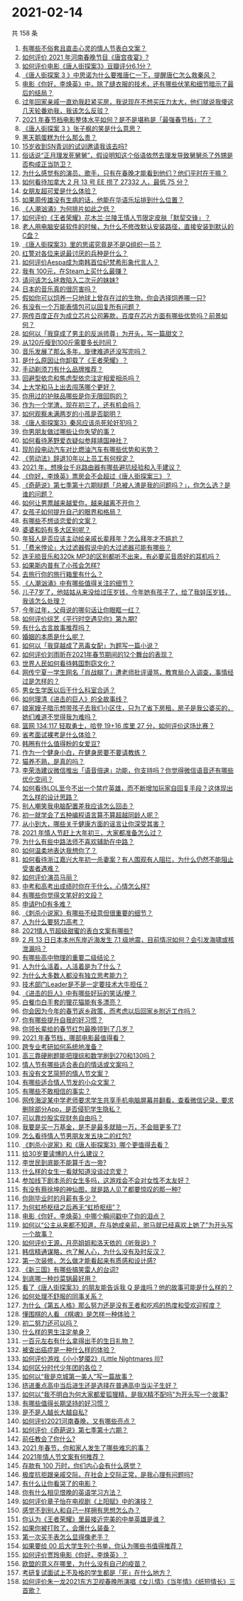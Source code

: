 # 2021-02-14

共 158 条

<!-- BEGIN -->
<!-- 最后更新时间 Sun Feb 14 2021 23:01:23 GMT+0800 (CST) -->

1. [有哪些不俗套且直击心灵的情人节表白文案？](https://www.zhihu.com/question/442513474)
2. [如何评价 2021 年河南春晚节目《唐宫夜宴》?](https://www.zhihu.com/question/444083597)
3. [如何评价电影《唐人街探案3》豆瓣评分6.1分？](https://www.zhihu.com/question/444222726)
4. [《唐人街探案 3 》中思诺为什么要推唐仁一下，提醒唐仁怎么救秦风？](https://www.zhihu.com/question/444091496)
5. [电影《你好，李焕英》中，除了缝衣服的技术，还有哪些伏笔和细节暗示了最后的结局？](https://www.zhihu.com/question/444054983)
6. [过年回家亲戚一直劝我赶紧买房，我说现在不想买压力太大，他们就说我傻这几天轮番劝我，我该怎么反驳？](https://www.zhihu.com/question/444235335)
7. [2021 年春节档电影整体水平如何？是不是堪称是「最强春节档」了？](https://www.zhihu.com/question/444063793)
8. [《唐人街探案 3 》张子枫的笑是什么意思？](https://www.zhihu.com/question/444051232)
9. [黑天鹅蛋糕为什么那么贵？](https://www.zhihu.com/question/22916879)
10. [15岁收到SN青训的试训邀请我该去吗?](https://www.zhihu.com/question/444265797)
11. [俗话说“正月理发死舅舅”，假设明知这个俗语依然去理发导致舅舅杀了外甥是否构成正当防卫？](https://www.zhihu.com/question/444341465)
12. [为什么感觉有的演员、歌手，只有在春晚才能看到他们？他们平时在干嘛？](https://www.zhihu.com/question/444006435)
13. [如何看待加拿大 2 月 13 号 EE 捞了 27332 人，最低 75
    分？](https://www.zhihu.com/question/444313836)
14. [女朋友超可爱是什么体验？](https://www.zhihu.com/question/264334522)
15. [如果周传雄没有生病的话，他能在华语乐坛排到什么位置？](https://www.zhihu.com/question/338999136)
16. [《人潮汹涌》为何排片如此之低？](https://www.zhihu.com/question/444140357)
17. [如何评价《王者荣耀》花木兰·兰陵王情人节限定皮肤「默契交锋」？](https://www.zhihu.com/question/444104719)
18. [老人用电脑安装软件的时候，为什么不修改默认安装路径，直接安装到默认的C盘？](https://www.zhihu.com/question/358544011)
19. [《唐人街探案3》里的思诺究竟是不是Q组织一员？](https://www.zhihu.com/question/444078741)
20. [红警对各位来说最讨厌的兵种是什么？](https://www.zhihu.com/question/369669103)
21. [如何评价Aespa成为南韩首位纪梵希形象代言人？](https://www.zhihu.com/question/444014838)
22. [我有 100元，在Steam上买什么最赚？](https://www.zhihu.com/question/440736792)
23. [请问该怎么拯救陷入二次元的妹妹?](https://www.zhihu.com/question/443290804)
24. [日本的音乐真的很厉害吗？](https://www.zhihu.com/question/443380335)
25. [假如你可以饲养一只地球上曾存在过的生物，你会选择饲养哪一只?](https://www.zhihu.com/question/430568590)
26. [有没有一个万能表情包可以回复所有问题？](https://www.zhihu.com/question/341311495)
27. [网传百度正在为成立芯片公司筹款，百度在芯片方面有哪些优势吗？前景如何？](https://www.zhihu.com/question/443815175)
28. [如何以「我穿成了男主的反派师尊」为开头，写一篇甜文？](https://www.zhihu.com/question/433065335)
29. [从120斤瘦到100斤需要多长时间？](https://www.zhihu.com/question/302084700)
30. [音乐发展了那么多年，旋律难道还没写完吗？](https://www.zhihu.com/question/402556395)
31. [是什么原因让你卸载了《王者荣耀》？](https://www.zhihu.com/question/68421408)
32. [手动剃须刀有什么品牌推荐？](https://www.zhihu.com/question/36003580)
33. [回避型依恋和焦虑型依恋注定相爱相杀吗？](https://www.zhihu.com/question/375537174)
34. [上大学和马上出去闯荡哪个更好？](https://www.zhihu.com/question/444050225)
35. [你用过的护肤品哪些是你无限回购的？](https://www.zhihu.com/question/323188967)
36. [作为一个学渣，现在初三了，还有机会吗？](https://www.zhihu.com/question/443598696)
37. [如何观察未满两岁的小孩是否聪明？](https://www.zhihu.com/question/434932545)
38. [《唐人街探案3》秦风应该杀死轮奸犯吗？](https://www.zhihu.com/question/444071091)
39. [你男朋友做过哪些让你失望的事？](https://www.zhihu.com/question/302005987)
40. [如何看待茅野爱衣疑似参拜靖国神社？](https://www.zhihu.com/question/444206340)
41. [现阶段电动汽车对比燃油汽车有哪些优势和劣势？](https://www.zhihu.com/question/444008809)
42. [《劳动法》辞退10年以上员工有何规定？](https://www.zhihu.com/question/402682684)
43. [2021 年，想换台千兆路由器有哪些避坑经验和入手建议？](https://www.zhihu.com/question/437319148)
44. [《你好，李焕英》票房会不会超过《唐人街探案三》？](https://www.zhihu.com/question/439176115)
45. [《奇葩说》第七季第十六期辩题「总被人渣是我的问题吗？」，你怎么选？是谁的问题？](https://www.zhihu.com/question/444210166)
46. [如何让男票越来越爱你，越来越离不开你？](https://www.zhihu.com/question/34373345)
47. [女孩子如何提升自己的眼界和格局？](https://www.zhihu.com/question/443769667)
48. [有哪些不想谈恋爱的文案？](https://www.zhihu.com/question/391790138)
49. [婆婆和妈有多大区别呢？](https://www.zhihu.com/question/440137063)
50. [年轻人是否应该主动给亲戚长辈拜年？怎么拜年才不尴尬？](https://www.zhihu.com/question/444020118)
51. [「费米悖论」大过滤器假说中的大过滤器可能有哪些？](https://www.zhihu.com/question/47377353)
52. [连无损音乐和320k
    MP3的区别都听不出来，有必要买音质好的耳机吗？](https://www.zhihu.com/question/440980623)
53. [如果斯内普有了小孩会怎样?](https://www.zhihu.com/question/325018024)
54. [去旅行你的旅行箱里有什么？](https://www.zhihu.com/question/436282518)
55. [《人潮汹涌》中有哪些值得关注的细节？](https://www.zhihu.com/question/443936711)
56. [儿子7岁了，他姑姑从来没给过压岁钱，今年她有孩子了，给了我娃压岁钱，我该怎么处理？](https://www.zhihu.com/question/367936343)
57. [今年过年，父母说的哪句话让你眼眶一红？](https://www.zhihu.com/question/444340022)
58. [如何评价综艺《平行时空遇见你》第九期?](https://www.zhihu.com/question/444250827)
59. [有什么古言故事推荐吗？](https://www.zhihu.com/question/419807008)
60. [婚姻的本质是什么呢？](https://www.zhihu.com/question/438830032)
61. [如何以「我穿越成了恶毒女配」为题写一篇小说？](https://www.zhihu.com/question/434090318)
62. [如何评价刘雨昕在2021年春节期间的12个舞台的表现？](https://www.zhihu.com/question/441687167)
63. [世界人民如何看待韩国剽窃文化？](https://www.zhihu.com/question/267791138)
64. [网传宁夏一学生网名「肖战糊了」遭老师批评谩骂，教育局介入调查，事情经过是怎样的？](https://www.zhihu.com/question/444346528)
65. [男女生学医以后干什么科室合适？](https://www.zhihu.com/question/438568658)
66. [如何理清《进击的巨人》的全故事线？](https://www.zhihu.com/question/58237145)
67. [娘家嫂子暗示想带孩子去我们小区住，只为了省下房租，房子是我公婆买的，她们难道不觉得我为难吗？](https://www.zhihu.com/question/435567727)
68. [篮网 134:117 轻取勇士，哈登 19+16 库里 27
    分，如何评价这场比赛？](https://www.zhihu.com/question/444337193)
69. [省考面试裸考是什么体验？](https://www.zhihu.com/question/426166570)
70. [韩圈有什么值得粉的女爱豆?](https://www.zhihu.com/question/444117782)
71. [作为一个健身小白，在健身房要不要请教练？](https://www.zhihu.com/question/438903608)
72. [猫养不熟，是真的吗？](https://www.zhihu.com/question/436007843)
73. [李荣浩建议微信推出「语音倍速」功能，你支持吗？你觉得微信语音还有哪些优化空间？](https://www.zhihu.com/question/444270906)
74. [如何看待LOL至今不出一个禁疗英雄，而不断增加玩家自回复手段？这体现出怎么样的设计思路？](https://www.zhihu.com/question/438849890)
75. [别人嘲笑我电脑配置差我应该怎么回击？](https://www.zhihu.com/question/443981011)
76. [初一就学会了五种编程语言算不算超越同龄人呢？](https://www.zhihu.com/question/443809216)
77. [从小到大，哪些关于健康方面的谣言让你深受其害？](https://www.zhihu.com/question/444096269)
78. [2021 年情人节赶上大年初三，大家都准备怎么过？](https://www.zhihu.com/question/439996279)
79. [为什么有些中路法师不喜欢辅助在中路？](https://www.zhihu.com/question/442243528)
80. [如何温柔地表达我想你了？](https://www.zhihu.com/question/357640100)
81. [如何看待浙江嘉兴大年初一杀妻案？有人围观有人阻拦，为什么仍然不能阻止受害者遇难？](https://www.zhihu.com/question/444115646)
82. [如何评价演员马丽？](https://www.zhihu.com/question/309579879)
83. [中考和高考出成绩时你在干什么，心情怎么样?](https://www.zhihu.com/question/443766555)
84. [有哪些你觉得文笔好的文段？](https://www.zhihu.com/question/277341881)
85. [申请PhD有多难？](https://www.zhihu.com/question/432380467)
86. [《刺杀小说家》有哪些不经意但很重要的细节？](https://www.zhihu.com/question/444041308)
87. [人为什么要努力高考？](https://www.zhihu.com/question/444082497)
88. [2021情人节超级甜蜜的表白文案有哪些?](https://www.zhihu.com/question/439446448)
89. [2 月 13 日日本本州东岸近海发生 7.1
    级地震，目前情况如何？会引发海啸或核泄漏吗？](https://www.zhihu.com/question/444280313)
90. [有哪些高中物理的重要二级结论？](https://www.zhihu.com/question/55295435)
91. [人为什么活着，人活着是为了什么？](https://www.zhihu.com/question/442834743)
92. [为什么大多数人都没有独立思考能力？](https://www.zhihu.com/question/20364224)
93. [技术部门Leader是不是一定要技术大牛担任？](https://www.zhihu.com/question/377457299)
94. [《进击的巨人》中有哪些好玩的笑话/梗？](https://www.zhihu.com/question/443931405)
95. [白餐巾白手套的狸花猫能有多漂亮？](https://www.zhihu.com/question/442501356)
96. [你会因为今年的春节返乡政策，而考虑以后回家乡附近工作吗？](https://www.zhihu.com/question/440519708)
97. [你有哪些提升自我的好习惯？](https://www.zhihu.com/question/362989562)
98. [你领长辈给的春节红包最晚领到了几岁？](https://www.zhihu.com/question/267188179)
99. [2021 年春节档，哪部电影最值得看？](https://www.zhihu.com/question/444058139)
100. [跨专业考研如何系统地准备？](https://www.zhihu.com/question/20838366)
101. [高三靠硬刷题能把理综和数学刷到270和130吗？](https://www.zhihu.com/question/36834794)
102. [情人节有哪些适合表白的情话或文案吗？](https://www.zhihu.com/question/371660621)
103. [有没有文艺简短的情人节文案？](https://www.zhihu.com/question/371769791)
104. [有哪些适合情人节发的小众文案？](https://www.zhihu.com/question/444191034)
105. [有哪些不敢相信的事实？](https://www.zhihu.com/question/305784560)
106. [网传海淀某中学老师要求学生共享手机电脑屏幕并翻看，查看微信记录，要求删除部分App，是否侵犯学生隐私？](https://www.zhihu.com/question/444116899)
107. [可以靠炒股实现财务自由吗？](https://www.zhihu.com/question/443848749)
108. [我要是买一万基金，是不是最多就赔一万，不会赔更多了?](https://www.zhihu.com/question/443436674)
109. [怎么看待情人节男朋友发五块二的红包?](https://www.zhihu.com/question/396130656)
110. [《刺杀小说家》和《唐人街探案3》哪个更值得去看？](https://www.zhihu.com/question/441790634)
111. [给30岁要读博的人什么建议？](https://www.zhihu.com/question/321599275)
112. [李世民到底能不能算千古一帝?](https://www.zhihu.com/question/443079891)
113. [什么样的女生一看就知道没谈过恋爱？](https://www.zhihu.com/question/41251486)
114. [参加线下剧本杀的女生多吗，这游戏会不会对女性不太友好？](https://www.zhihu.com/question/427716899)
115. [有没有蔡徐坤的神仙图，就是路人见了都要惊叹的那一种?](https://www.zhihu.com/question/443555709)
116. [你刚毕业时的月薪有多少？](https://www.zhihu.com/question/376954099)
117. [为何虹桥枢纽之后再无“虹桥枢纽”？](https://www.zhihu.com/question/51229640)
118. [电影《你好，李焕英》中哪个瞬间戳中了你的泪点？](https://www.zhihu.com/question/444218246)
119. [如何以“公主从来都不知道，在与她成亲前，驸马就已经喜欢上她了”为开头写一个故事？](https://www.zhihu.com/question/409948993)
120. [如何评价王源，月亮姐姐和洛天依的《听我说》?](https://www.zhihu.com/question/443997678)
121. [韩信精通谋略，也了解人心，为什么没有及时反汉？](https://www.zhihu.com/question/442593652)
122. [第一次装修，怎么做才能看起来有质感和设计感?](https://www.zhihu.com/question/443761883)
123. [《新三国》有哪些搞笑雷人的台词?](https://www.zhihu.com/question/440642871)
124. [到底哪一种炒菜锅最好用？](https://www.zhihu.com/question/33413700)
125. [看了《唐人街探案3》的朋友能告诉我 Q
     是谁吗？他的故事可能是什么样的？](https://www.zhihu.com/question/367940284)
126. [如何处理不舒服的同事关系？](https://www.zhihu.com/question/48131824)
127. [为什么《第五人格》那么努力还是没有王者和吃鸡的热度和受欢迎程度？](https://www.zhihu.com/question/443133445)
128. [懂围棋的人看 《棋魂》是怎样一种体验？](https://www.zhihu.com/question/35990525)
129. [初二努力还可以吗？](https://www.zhihu.com/question/444067172)
130. [什么样的男生注定单身？](https://www.zhihu.com/question/313121547)
131. [一百元左右有什么拿得出手的生日礼物？](https://www.zhihu.com/question/333123808)
132. [被查出癌症是一种什么样的体验？](https://www.zhihu.com/question/316703481)
133. [如何评价游戏《小小梦魇2》(Little Nightmares
     II)?](https://www.zhihu.com/question/439964238)
134. [如何区分时代少年团的各位？](https://www.zhihu.com/question/443102982)
135. [如何以“我是京城第一美人”写一篇故事？](https://www.zhihu.com/question/437673871)
136. [挤进重点高中当后进生还是选择在普通高中当尖子生好？](https://www.zhihu.com/question/443478020)
137. [如何以“我不明白为何大家都爱狐狸精，是我X精不配吗”为开头写一个故事?](https://www.zhihu.com/question/443816329)
138. [有哪些值得长期坚持的好习惯？](https://www.zhihu.com/question/418402743)
139. [是不是人越长大越自私?](https://www.zhihu.com/question/441223405)
140. [如何评价2021河南春晚，又有哪些亮点？](https://www.zhihu.com/question/444060916)
141. [如何评价《奇葩说》第七季第十六期？](https://www.zhihu.com/question/444210256)
142. [前任教会了你什么?](https://www.zhihu.com/question/321914156)
143. [2021 年春节，你和家人发生了哪些难忘的事？](https://www.zhihu.com/question/443338612)
144. [2021年情人节文案有何推荐？](https://www.zhihu.com/question/442635614)
145. [存款有 100 万时，你们内心会有什么感觉？](https://www.zhihu.com/question/435393939)
146. [极度抗拒跟亲戚交际，在社会上交际正常，是我心理有问题吗?](https://www.zhihu.com/question/444146606)
147. [有什么让你看哭了的电影？](https://www.zhihu.com/question/345003801)
148. [你有什么相见恨晚的英语学习方法？](https://www.zhihu.com/question/26677313)
149. [如何评价章子怡在电视剧《上阳赋》中的演技？](https://www.zhihu.com/question/438453158)
150. [感觉不到别人和自己一样拥有思想怎么办？](https://www.zhihu.com/question/443088494)
151. [你认为《王者荣耀》里最接近完美的中单英雄是谁？](https://www.zhihu.com/question/441413465)
152. [如果你被打败了，会爆什么装备？](https://www.zhihu.com/question/435387545)
153. [第一次买手表怎么显得像老手？](https://www.zhihu.com/question/443740989)
154. [如果要给 00 后大学生列个书单，你认为哪些书值得推荐？](https://www.zhihu.com/question/438838345)
155. [如何评价贾玲电影《你好，李焕英》？](https://www.zhihu.com/question/350520117)
156. [欧盟的意义在哪里，为什么没有自己的疫苗？](https://www.zhihu.com/question/443258181)
157. [考研复试面试上不及格的学生都是「死」在什么地方？](https://www.zhihu.com/question/281387925)
158. [如何评价朱一龙2021东方卫视春晚所演唱《女儿情》《当年情》《纸短情长》三首歌？](https://www.zhihu.com/question/444114472)

<!-- END -->
